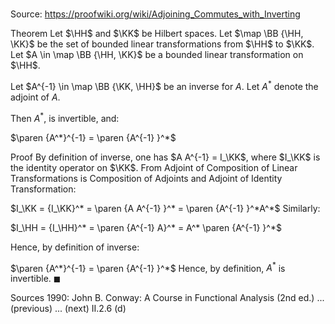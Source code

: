 # 

Source: https://proofwiki.org/wiki/Adjoining_Commutes_with_Inverting

Theorem
Let $\HH$ and $\KK$ be Hilbert spaces.
Let $\map \BB {\HH, \KK}$ be the set of bounded linear transformations from $\HH$ to $\KK$.
Let $A \in \map \BB {\HH, \KK}$ be a bounded linear transformation on $\HH$.

Let $A^{-1} \in \map \BB {\KK, \HH}$ be an inverse for $A$.
Let $A^*$ denote the adjoint of $A$.

Then $A^*$, is invertible, and:

$\paren {A^*}^{-1} = \paren {A^{-1} }^*$


Proof
By definition of inverse, one has $A A^{-1} = I_\KK$, where $I_\KK$ is the identity operator on $\KK$.
From Adjoint of Composition of Linear Transformations is Composition of Adjoints and Adjoint of Identity Transformation:

$I_\KK = {I_\KK}^* = \paren {A A^{-1} }^* = \paren {A^{-1} }^*A^*$
Similarly:

$I_\HH = {I_\HH}^* = \paren {A^{-1} A}^* = A^* \paren {A^{-1} }^*$

Hence, by definition of inverse:

$\paren {A^*}^{-1} = \paren {A^{-1} }^*$
Hence, by definition, $A^*$ is invertible.
$\blacksquare$


Sources
1990: John B. Conway: A Course in Functional Analysis (2nd ed.) ... (previous) ... (next) $\text {II}.2.6 \ \text {(d)}$




